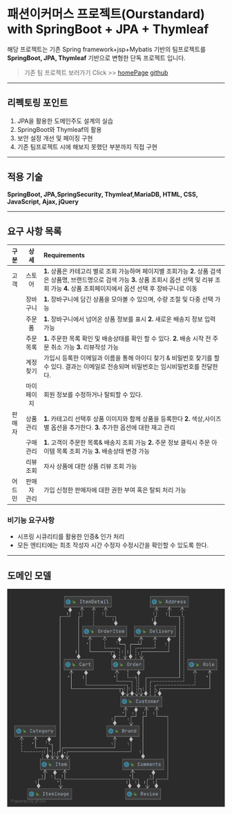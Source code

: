 # 패션이커머스 프로젝트(Ourstandard) with SpringBoot + JPA + Thymleaf

해당 프로젝트는 기존 Spring framework+jsp+Mybatis 기반의 팀프로젝트를 **SpringBoot, JPA, Thymleaf** 기반으로 변형한 단독 프로젝트 입니다.

> 기존 팀 프로젝트 보러가기 Click >>  [homePage](http://ourstandard.shop/) [github](https://github.com/damlee89/standard-project)

___
## 리펙토링 포인트
1. JPA을 활용한 도메인주도 설계의 실습
2. SpringBoot와 Thymleaf의 활용
3. 보안 설정 개선 및 페이징 구현
4. 기존 팀프로젝트 시에 해보지 못했던 부분까지 직접 구현

___
## 적용 기술

**SpringBoot, JPA,SpringSecurity, Thymleaf,MariaDB, HTML, CSS, JavaScript, Ajax, jQuery**

___
## 요구 사항 목록

|구 분|상 세|Requirements|
|:--:|:--:|:--|
|고객|스토어|**1.** 상품은 카테고리 별로 조회 가능하며 페이지별 조회가능 **2.** 상품 검색은 상품명, 브랜드명으로 검색 가능 **3.** 상품 조회시 옵션 선택 및 리뷰 조회 가능 **4.** 상품 조회페이지에서 옵션 선택 후 장바구니로 이동
||장바구니|**1.** 장바구니에 담긴 상품을 모아볼 수 있으며, 수량 조절 및 다중 선택 가능|
||주문폼|**1.** 장바구니에서 넘어온 상품 정보를 표시 **2.** 새로운 배송지 정보 입력 가능|
||주문 목록|**1.** 주문한 목록 확인 및 배송상태를 확인 할 수 있다. **2.** 배송 시작 전 주문 취소 가능 **3.** 리뷰작성 가능 |
||계정 찾기| 가입시 등록한 이메일과 이름을 통해 아이디 찾기 & 비밀번호 찾기를 할 수 있다. 결과는 이메일로 전송되며 비밀번호는 임시비밀번호를 전달한다.  |
||마이 페이지| 회원 정보를 수정하거나 탈퇴할 수 있다.|
|판매자|상품 관리|**1.** 카테고리 선택후 상품 이미지와 함께 상품을 등록한다 **2.** 색상,사이즈별 옵션을 추가한다. **3.** 추가한 옵션에 대한 재고 관리|
||구매 관리|**1.** 고객이 주문한 목록& 배송지 조회 가능 **2.** 주문 정보 클릭시 주문 아이템 목록 조회 가능 **3.** 배송상태 변경 가능 |
||리뷰 조회|자사 상품에 대한 상품 리뷰 조회 가능|
|어드민|판매자 관리|가입 신청한 판매자에 대한 권한 부여 혹은 탈퇴 처리 가능|


### 비기능 요구사항
* 시프링 시큐리티를 활용한 인증& 인가 처리
* 모든 엔티티에는 최초 작성자 시간 수정자 수정시간을 확인할 수 있도록 한다.

___

## 도메인 모델

![도메인 UML](diagram.png)


